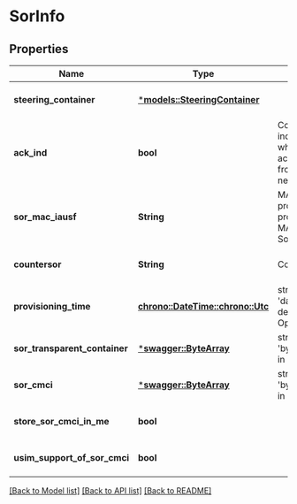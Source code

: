 # SorInfo

## Properties
Name | Type | Description | Notes
------------ | ------------- | ------------- | -------------
**steering_container** | [***models::SteeringContainer**](SteeringContainer.md) |  | [optional] [default to None]
**ack_ind** | **bool** | Contains indication whether the acknowledgement from UE is needed. | 
**sor_mac_iausf** | **String** | MAC value for protecting SOR procedure (SoR-MAC-IAUSF and SoR-XMAC-IUE). | [optional] [default to None]
**countersor** | **String** | CounterSoR. | [optional] [default to None]
**provisioning_time** | [**chrono::DateTime::<chrono::Utc>**](DateTime.md) | string with format 'date-time' as defined in OpenAPI. | 
**sor_transparent_container** | [***swagger::ByteArray**](ByteArray.md) | string with format 'bytes' as defined in OpenAPI | [optional] [default to None]
**sor_cmci** | [***swagger::ByteArray**](ByteArray.md) | string with format 'bytes' as defined in OpenAPI | [optional] [default to None]
**store_sor_cmci_in_me** | **bool** |  | [optional] [default to None]
**usim_support_of_sor_cmci** | **bool** |  | [optional] [default to None]

[[Back to Model list]](../README.md#documentation-for-models) [[Back to API list]](../README.md#documentation-for-api-endpoints) [[Back to README]](../README.md)


